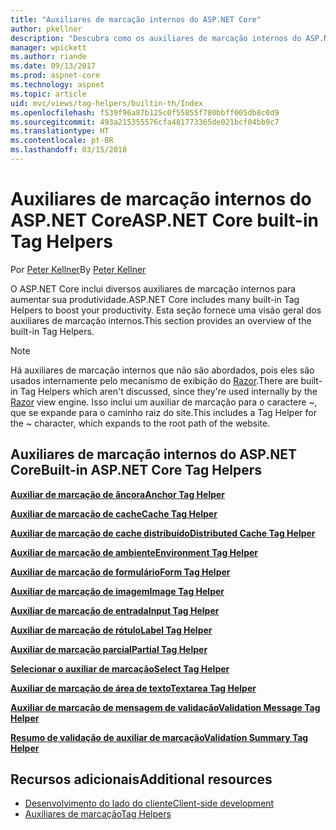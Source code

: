```yaml
---
title: "Auxiliares de marcação internos do ASP.NET Core"
author: pkellner
description: "Descubra como os auxiliares de marcação internos do ASP.NET Core aumentam sua produtividade."
manager: wpickett
ms.author: riande
ms.date: 09/13/2017
ms.prod: aspnet-core
ms.technology: aspnet
ms.topic: article
uid: mvc/views/tag-helpers/builtin-th/Index
ms.openlocfilehash: f539f96a87b125c0f55855f780bbff005db8c0d9
ms.sourcegitcommit: 493a215355576cfa481773365de021bcf04bb9c7
ms.translationtype: HT
ms.contentlocale: pt-BR
ms.lasthandoff: 03/15/2018
---
```

# <a name="aspnet-core-built-in-tag-helpers"></a><span data-ttu-id="c2966-103">Auxiliares de marcação internos do ASP.NET Core</span><span class="sxs-lookup"><span data-stu-id="c2966-103">ASP.NET Core built-in Tag Helpers</span></span>

<span data-ttu-id="c2966-104">Por [Peter Kellner](http://peterkellner.net)</span><span class="sxs-lookup"><span data-stu-id="c2966-104">By [Peter Kellner](http://peterkellner.net)</span></span>

<span data-ttu-id="c2966-105">O ASP.NET Core inclui diversos auxiliares de marcação internos para aumentar sua produtividade.</span><span class="sxs-lookup"><span data-stu-id="c2966-105">ASP.NET Core includes many built-in Tag Helpers to boost your productivity.</span></span> <span data-ttu-id="c2966-106">Esta seção fornece uma visão geral dos auxiliares de marcação internos.</span><span class="sxs-lookup"><span data-stu-id="c2966-106">This section provides an overview of the built-in Tag Helpers.</span></span>

> [!NOTE]
> <span data-ttu-id="c2966-107">Há auxiliares de marcação internos que não são abordados, pois eles são usados internamente pelo mecanismo de exibição do [Razor](xref:mvc/views/razor).</span><span class="sxs-lookup"><span data-stu-id="c2966-107">There are built-in Tag Helpers which aren't discussed, since they're used internally by the [Razor](xref:mvc/views/razor) view engine.</span></span> <span data-ttu-id="c2966-108">Isso inclui um auxiliar de marcação para o caractere ~, que se expande para o caminho raiz do site.</span><span class="sxs-lookup"><span data-stu-id="c2966-108">This includes a Tag Helper for the ~ character, which expands to the root path of the website.</span></span>

## <a name="built-in-aspnet-core-tag-helpers"></a><span data-ttu-id="c2966-109">Auxiliares de marcação internos do ASP.NET Core</span><span class="sxs-lookup"><span data-stu-id="c2966-109">Built-in ASP.NET Core Tag Helpers</span></span>

<span data-ttu-id="c2966-110">**[Auxiliar de marcação de âncora](xref:mvc/views/tag-helpers/builtin-th/anchor-tag-helper)**</span><span class="sxs-lookup"><span data-stu-id="c2966-110">**[Anchor Tag Helper](xref:mvc/views/tag-helpers/builtin-th/anchor-tag-helper)**</span></span>

<span data-ttu-id="c2966-111">**[Auxiliar de marcação de cache](xref:mvc/views/tag-helpers/builtin-th/cache-tag-helper)**</span><span class="sxs-lookup"><span data-stu-id="c2966-111">**[Cache Tag Helper](xref:mvc/views/tag-helpers/builtin-th/cache-tag-helper)**</span></span>

<span data-ttu-id="c2966-112">**[Auxiliar de marcação de cache distribuído](xref:mvc/views/tag-helpers/builtin-th/distributed-cache-tag-helper)**</span><span class="sxs-lookup"><span data-stu-id="c2966-112">**[Distributed Cache Tag Helper](xref:mvc/views/tag-helpers/builtin-th/distributed-cache-tag-helper)**</span></span>

<span data-ttu-id="c2966-113">**[Auxiliar de marcação de ambiente](xref:mvc/views/tag-helpers/builtin-th/environment-tag-helper)**</span><span class="sxs-lookup"><span data-stu-id="c2966-113">**[Environment Tag Helper](xref:mvc/views/tag-helpers/builtin-th/environment-tag-helper)**</span></span>

[comment]: **[FormActionTagHelper](xref:mvc/views/tag-helpers/builtin-th/form-action-tag-helper)**

<span data-ttu-id="c2966-114">**[Auxiliar de marcação de formulário](xref:mvc/views/working-with-forms#the-form-tag-helper)**</span><span class="sxs-lookup"><span data-stu-id="c2966-114">**[Form Tag Helper](xref:mvc/views/working-with-forms#the-form-tag-helper)**</span></span>

<span data-ttu-id="c2966-115">**[Auxiliar de marcação de imagem](xref:mvc/views/tag-helpers/builtin-th/image-tag-helper)**</span><span class="sxs-lookup"><span data-stu-id="c2966-115">**[Image Tag Helper](xref:mvc/views/tag-helpers/builtin-th/image-tag-helper)**</span></span>

<span data-ttu-id="c2966-116">**[Auxiliar de marcação de entrada](xref:mvc/views/working-with-forms#the-input-tag-helper)**</span><span class="sxs-lookup"><span data-stu-id="c2966-116">**[Input Tag Helper](xref:mvc/views/working-with-forms#the-input-tag-helper)**</span></span>

<span data-ttu-id="c2966-117">**[Auxiliar de marcação de rótulo](xref:mvc/views/working-with-forms#the-label-tag-helper)**</span><span class="sxs-lookup"><span data-stu-id="c2966-117">**[Label Tag Helper](xref:mvc/views/working-with-forms#the-label-tag-helper)**</span></span>

[comment]: **[LinkTagHelper](xref:mvc/views/tag-helpers/builtin-th/link-tag-helper)**

[comment]: **[OptionTagHelper](xref:mvc/views/tag-helpers/builtin-th/option-tag-helper)**

[comment]: **[ScriptTagHelper](xref:mvc/views/tag-helpers/builtin-th/script-tag-helper)**

<span data-ttu-id="c2966-118">**[Auxiliar de marcação parcial](xref:mvc/views/tag-helpers/builtin-th/partial-tag-helper)**</span><span class="sxs-lookup"><span data-stu-id="c2966-118">**[Partial Tag Helper](xref:mvc/views/tag-helpers/builtin-th/partial-tag-helper)**</span></span>

<span data-ttu-id="c2966-119">**[Selecionar o auxiliar de marcação](xref:mvc/views/working-with-forms#the-select-tag-helper)**</span><span class="sxs-lookup"><span data-stu-id="c2966-119">**[Select Tag Helper](xref:mvc/views/working-with-forms#the-select-tag-helper)**</span></span>

<span data-ttu-id="c2966-120">**[Auxiliar de marcação de área de texto](xref:mvc/views/working-with-forms#the-textarea-tag-helper)**</span><span class="sxs-lookup"><span data-stu-id="c2966-120">**[Textarea Tag Helper](xref:mvc/views/working-with-forms#the-textarea-tag-helper)**</span></span>

<span data-ttu-id="c2966-121">**[Auxiliar de marcação de mensagem de validação](xref:mvc/views/working-with-forms#the-validation-message-tag-helper)**</span><span class="sxs-lookup"><span data-stu-id="c2966-121">**[Validation Message Tag Helper](xref:mvc/views/working-with-forms#the-validation-message-tag-helper)**</span></span>

<span data-ttu-id="c2966-122">**[Resumo de validação de auxiliar de marcação](xref:mvc/views/working-with-forms#the-validation-summary-tag-helper)**</span><span class="sxs-lookup"><span data-stu-id="c2966-122">**[Validation Summary Tag Helper](xref:mvc/views/working-with-forms#the-validation-summary-tag-helper)**</span></span>

## <a name="additional-resources"></a><span data-ttu-id="c2966-123">Recursos adicionais</span><span class="sxs-lookup"><span data-stu-id="c2966-123">Additional resources</span></span>

* [<span data-ttu-id="c2966-124">Desenvolvimento do lado do cliente</span><span class="sxs-lookup"><span data-stu-id="c2966-124">Client-side development</span></span>](xref:client-side/index)
* [<span data-ttu-id="c2966-125">Auxiliares de marcação</span><span class="sxs-lookup"><span data-stu-id="c2966-125">Tag Helpers</span></span>](xref:mvc/views/tag-helpers/intro)
